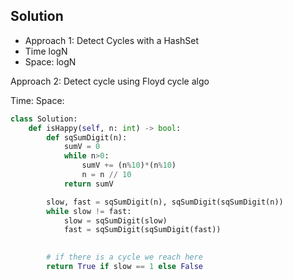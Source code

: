 Solution
--------

- Approach 1: Detect Cycles with a HashSet
- Time  logN
- Space: logN


Approach 2: Detect cycle using Floyd cycle algo

Time: 
Space: 

```python
class Solution:
    def isHappy(self, n: int) -> bool:
        def sqSumDigit(n):
            sumV = 0
            while n>0:
                sumV += (n%10)*(n%10)
                n = n // 10
            return sumV

        slow, fast = sqSumDigit(n), sqSumDigit(sqSumDigit(n))
        while slow != fast:
            slow = sqSumDigit(slow)
            fast = sqSumDigit(sqSumDigit(fast))
            

        # if there is a cycle we reach here 
        return True if slow == 1 else False
```
